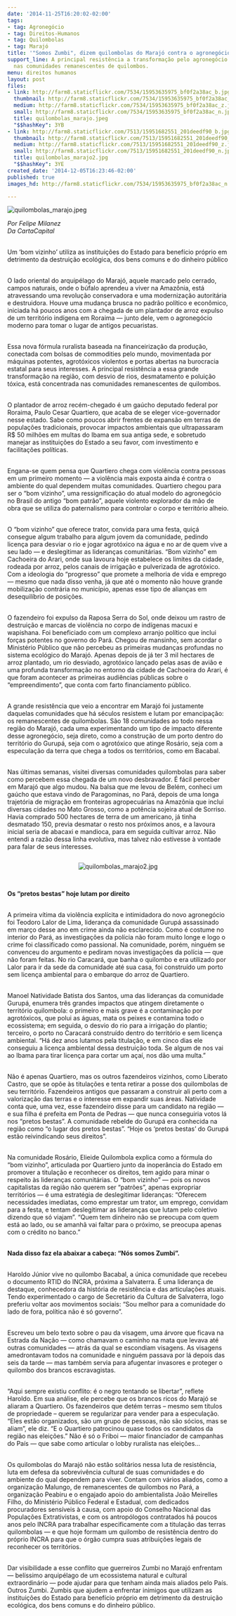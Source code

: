 ```yaml
---
date: '2014-11-25T16:20:02-02:00'
tags:
- tag: Agronegócio
- tag: Direitos-Humanos
- tag: Quilombolas
- tag: Marajó
title: '"Somos Zumbi", dizem quilombolas do Marajó contra o agronegócio'
support_line: A principal resistência a transformação pelo agronegócio está concentrada
  nas comunidades remanescentes de quilombos.
menu: direitos humanos
layout: post
files:
- link: http://farm8.staticflickr.com/7534/15953635975_bf0f2a38ac_b.jpg
  thumbnail: http://farm8.staticflickr.com/7534/15953635975_bf0f2a38ac_t.jpg
  medium: http://farm8.staticflickr.com/7534/15953635975_bf0f2a38ac_z.jpg
  small: http://farm8.staticflickr.com/7534/15953635975_bf0f2a38ac_n.jpg
  title: quilombolas_marajo.jpeg
  "$$hashKey": 3YB
- link: http://farm8.staticflickr.com/7513/15951682551_201deedf90_b.jpg
  thumbnail: http://farm8.staticflickr.com/7513/15951682551_201deedf90_t.jpg
  medium: http://farm8.staticflickr.com/7513/15951682551_201deedf90_z.jpg
  small: http://farm8.staticflickr.com/7513/15951682551_201deedf90_n.jpg
  title: quilombolas_marajo2.jpg
  "$$hashKey": 3YE
created_date: '2014-12-05T16:23:46-02:00'
published: true
images_hd: http://farm8.staticflickr.com/7534/15953635975_bf0f2a38ac_n.jpg

---
```

<p><img alt="quilombolas_marajo.jpeg" src="http://farm8.staticflickr.com/7534/15953635975_bf0f2a38ac_b.jpg" /></p>

<p><em>Por Felipe Milanez<br />
Da CartaCapital</em></p>

<p><br />
Um &lsquo;bom vizinho&rsquo; utiliza as institui&ccedil;&otilde;es do Estado para benef&iacute;cio pr&oacute;prio em detrimento da destrui&ccedil;&atilde;o ecol&oacute;gica, dos bens comuns e do dinheiro p&uacute;blico</p>

<p><br />
O lado oriental do arquip&eacute;lago do Maraj&oacute;, aquele marcado pelo cerrado, campos naturais, onde o b&uacute;falo aprendeu a viver na Amaz&ocirc;nia, est&aacute; atravessando uma revolu&ccedil;&atilde;o conservadora e uma moderniza&ccedil;&atilde;o autorit&aacute;ria e destruidora. Houve uma mudan&ccedil;a brusca no padr&atilde;o pol&iacute;tico e econ&ocirc;mico, iniciada h&aacute; poucos anos com a chegada de um plantador de arroz expulso de um territ&oacute;rio ind&iacute;gena em Roraima &mdash; junto dele, vem o agroneg&oacute;cio moderno para tomar o lugar de antigos pecuaristas.</p>

<p><br />
Essa nova f&oacute;rmula ruralista baseada na financeiriza&ccedil;&atilde;o da produ&ccedil;&atilde;o, conectada com bolsas de commodities pelo mundo, movimentada por m&aacute;quinas potentes, agrot&oacute;xicos violentos e portas abertas na burocracia estatal para seus interesses. A principal resist&ecirc;ncia a essa grande transforma&ccedil;&atilde;o na regi&atilde;o, com desvio de rios, desmatamento e polui&ccedil;&atilde;o t&oacute;xica, est&aacute; concentrada nas comunidades remanescentes de quilombos.</p>

<p><br />
O plantador de arroz rec&eacute;m-chegado &eacute; um ga&uacute;cho deputado federal por Roraima, Paulo Cesar Quartiero, que acaba de se eleger vice-governador nesse estado. Sabe como poucos abrir frentes de expans&atilde;o em terras de popula&ccedil;&otilde;es tradicionais, provocar impactos ambientais que ultrapassaram R$ 50 milh&otilde;es em multas do Ibama em sua antiga sede, e sobretudo manejar as institui&ccedil;&otilde;es do Estado a seu favor, com investimento e facilita&ccedil;&otilde;es pol&iacute;ticas.</p>

<p><br />
Engana-se quem pensa que Quartiero chega com viol&ecirc;ncia contra pessoas em um primeiro momento &mdash; a viol&ecirc;ncia mais exposta ainda &eacute; contra o ambiente do qual dependem muitas comunidades. Quartiero chegou para ser o &ldquo;bom vizinho&rdquo;, uma ressignifica&ccedil;&atilde;o do atual modelo do agroneg&oacute;cio no Brasil do antigo &ldquo;bom patr&atilde;o&rdquo;, aquele violento explorador da m&atilde;o de obra que se utiliza do paternalismo para controlar o corpo e territ&oacute;rio alheio.</p>

<p><br />
O &ldquo;bom vizinho&rdquo; que oferece trator, convida para uma festa, qui&ccedil;&aacute; consegue algum trabalho para algum jovem da comunidade, pedindo licen&ccedil;a para desviar o rio e jogar agrot&oacute;xico na &aacute;gua e no ar de quem vive a seu lado &mdash; e deslegitimar as lideran&ccedil;as comunit&aacute;rias. &ldquo;Bom vizinho&rdquo; em Cachoeira do Arari, onde sua lavoura hoje estabelece os limites da cidade, rodeada por arroz, pelos canais de irriga&ccedil;&atilde;o e pulverizada de agrot&oacute;xico. Com a ideologia do &ldquo;progresso&rdquo; que promete a melhoria de vida e emprego &mdash; mesmo que nada disso venha, j&aacute; que at&eacute; o momento n&atilde;o houve grande mobiliza&ccedil;&atilde;o contr&aacute;ria no munic&iacute;pio, apenas esse tipo de alian&ccedil;as em desequil&iacute;brio de posi&ccedil;&otilde;es.</p>

<p><br />
O fazendeiro foi expulso da Raposa Serra do Sol, onde deixou um rastro de destrui&ccedil;&atilde;o e marcas de viol&ecirc;ncia no corpo de ind&iacute;genas macuxi e wapishana. Foi beneficiado com um complexo arranjo pol&iacute;tico que inclui for&ccedil;as potentes no governo do Par&aacute;. Chegou de mansinho, sem acordar o Minist&eacute;rio P&uacute;blico que n&atilde;o percebeu as primeiras mudan&ccedil;as profundas no sistema ecol&oacute;gico do Maraj&oacute;. Apenas depois de j&aacute; ter 3 mil hectares de arroz plantado, um rio desviado, agrot&oacute;xico lan&ccedil;ado pelas asas de avi&atilde;o e uma profunda transforma&ccedil;&atilde;o no entorno da cidade de Cachoeira do Arari, &eacute; que foram acontecer as primeiras audi&ecirc;ncias p&uacute;blicas sobre o &ldquo;empreendimento&rdquo;, que conta com farto financiamento p&uacute;blico.</p>

<p><br />
A grande resist&ecirc;ncia que veio a encontrar em Maraj&oacute; foi justamente daquelas comunidades que h&aacute; s&eacute;culos resistem e lutam por emancipa&ccedil;&atilde;o: os remanescentes de quilombolas. S&atilde;o 18 comunidades ao todo nessa regi&atilde;o do Maraj&oacute;, cada uma experimentando um tipo de impacto diferente desse agroneg&oacute;cio, seja direto, como a constru&ccedil;&atilde;o de um porto dentro do territ&oacute;rio do Gurup&aacute;, seja com o agrot&oacute;xico que atinge Ros&aacute;rio, seja com a especula&ccedil;&atilde;o da terra que chega a todos os territ&oacute;rios, como em Bacabal.</p>

<p><br />
Nas &uacute;ltimas semanas, visitei diversas comunidades quilombolas para saber como percebem essa chegada de um novo desbravador. &Eacute; f&aacute;cil perceber em Maraj&oacute; que algo mudou. Na balsa que me levou de Bel&eacute;m, conheci um ga&uacute;cho que estava vindo de Paragominas, no Par&aacute;, depois de uma longa trajet&oacute;ria de migra&ccedil;&atilde;o em fronteiras agropecu&aacute;rias na Amaz&ocirc;nia que inclui diversas cidades no Mato Grosso, como a pot&ecirc;ncia sojeira atual de Sorriso. Havia comprado 500 hectares de terra de um americano, j&aacute; tinha desmatado 150, previa desmatar o resto nos pr&oacute;ximos anos, e a lavoura inicial seria de abacaxi e mandioca, para em seguida cultivar arroz. N&atilde;o entendi a raz&atilde;o dessa linha evolutiva, mas talvez n&atilde;o estivesse &agrave; vontade para falar de seus interesses.</p>

<div style="text-align:center">
<figure class="image" style="display:inline-block"><img alt="quilombolas_marajo2.jpg" src="http://farm8.staticflickr.com/7513/15951682551_201deedf90_b.jpg" />
<figcaption></figcaption>
</figure>
</div>

<p><br />
<strong>Os &ldquo;pretos bestas&rdquo; hoje lutam por direito</strong></p>

<p><br />
A primeira v&iacute;tima da viol&ecirc;ncia expl&iacute;cita e intimidadora do novo agroneg&oacute;cio foi Teodoro Lalor de Lima, lideran&ccedil;a da comunidade Gurup&aacute; assassinado em mar&ccedil;o desse ano em crime ainda n&atilde;o esclarecido. Como &eacute; costume no interior do Par&aacute;, as investiga&ccedil;&otilde;es da pol&iacute;cia n&atilde;o foram muito longe e logo o crime foi classificado como passional. Na comunidade, por&eacute;m, ningu&eacute;m se convenceu do argumento e pediram novas investiga&ccedil;&otilde;es da pol&iacute;cia &mdash; que n&atilde;o foram feitas. No rio Caracar&aacute;, que banha o quilombo e era utilizado por Lalor para ir da sede da comunidade at&eacute; sua casa, foi constru&iacute;do um porto sem licen&ccedil;a ambiental para o embarque do arroz de Quartiero.</p>

<p><br />
Manoel Natividade Batista dos Santos, uma das lideran&ccedil;as da comunidade Gurup&aacute;, enumera tr&ecirc;s grandes impactos que atingem diretamente o territ&oacute;rio quilombola: o primeiro e mais grave &eacute; a contamina&ccedil;&atilde;o por agrot&oacute;xicos, que polui as &aacute;guas, mata os peixes e contamina todo o ecossistema; em seguida, o desvio do rio para a irriga&ccedil;&atilde;o do plantio; terceiro, o porto no Caracar&aacute; constru&iacute;do dentro do territ&oacute;rio e sem licen&ccedil;a ambiental. &ldquo;H&aacute; dez anos lutamos pela titula&ccedil;&atilde;o, e em cinco dias ele conseguiu a licen&ccedil;a ambiental dessa destrui&ccedil;&atilde;o toda. Se algum de nos vai ao Ibama para tirar licen&ccedil;a para cortar um a&ccedil;a&iacute;, nos d&atilde;o uma multa.&rdquo;</p>

<p><br />
N&atilde;o &eacute; apenas Quartiero, mas os outros fazendeiros vizinhos, como Liberato Castro, que se op&otilde;e &agrave;s titula&ccedil;&otilde;es e tenta retirar a posse dos quilombolas de seu territ&oacute;rio. Fazendeiros antigos que passaram a construir ali perto com a valoriza&ccedil;&atilde;o das terras e o interesse em expandir suas &aacute;reas. Natividade conta que, uma vez, esse fazendeiro disse para um candidato na regi&atilde;o &mdash; e sua filha &eacute; prefeita em Ponta de Pedras &mdash; que nunca conseguiria votos l&aacute; nos &ldquo;pretos bestas&rdquo;. A comunidade rebelde do Gurup&aacute; era conhecida na regi&atilde;o como &ldquo;o lugar dos pretos bestas&rdquo;. &ldquo;Hoje os &lsquo;pretos bestas&rsquo; do Gurup&aacute; est&atilde;o reivindicando seus direitos&rdquo;.</p>

<p><br />
Na comunidade Ros&aacute;rio, Elieide Quilombola explica como a f&oacute;rmula do &ldquo;bom vizinho&rdquo;, articulada por Quartiero junto da inoper&acirc;ncia do Estado em promover a titula&ccedil;&atilde;o e reconhecer os direitos, tem agido para minar o respeito &agrave;s lideran&ccedil;as comunit&aacute;rias. O &ldquo;bom vizinho&rdquo; &mdash; pois os novos capitalistas da regi&atilde;o n&atilde;o querem ser &ldquo;patr&otilde;es&rdquo;, apenas expropriar territ&oacute;rios &mdash; &eacute; uma estrat&eacute;gia de deslegitimar lideran&ccedil;as: &ldquo;Oferecem necessidades imediatas, como emprestar um trator, um emprego, convidam para a festa, e tentam deslegitimar as lideran&ccedil;as que lutam pelo coletivo dizendo que s&oacute; viajam&rdquo;. &ldquo;Quem tem dinheiro n&atilde;o se preocupa com quem est&aacute; ao lado, ou se amanh&atilde; vai faltar para o pr&oacute;ximo, se preocupa apenas com o cr&eacute;dito no banco.&rdquo;</p>

<p><br />
<strong>Nada disso faz ela abaixar a cabe&ccedil;a: &ldquo;N&oacute;s somos Zumbi&rdquo;.</strong></p>

<p><br />
Haroldo J&uacute;nior vive no quilombo Bacabal, a &uacute;nica comunidade que recebeu o documento RTID do INCRA, pr&oacute;xima a Salvaterra. &Eacute; uma lideran&ccedil;a de destaque, conhecedora da hist&oacute;ria de resist&ecirc;ncia e das articula&ccedil;&otilde;es atuais. Tendo experimentado o cargo de Secret&aacute;rio da Cultura de Salvaterra, logo preferiu voltar aos movimentos sociais: &ldquo;Sou melhor para a comunidade do lado de fora, pol&iacute;tica n&atilde;o &eacute; s&oacute; governo&rdquo;.</p>

<p><br />
Escreveu um belo texto sobre o pau da visagem, uma &aacute;rvore que ficava na Estrada da Na&ccedil;&atilde;o &mdash; como chamavam o caminho na mata que levava at&eacute; outras comunidades &mdash; atr&aacute;s da qual se escondiam visagens. As visagens amedrontavam todos na comunidade e ningu&eacute;m passava por l&aacute; depois das seis da tarde &mdash; mas tamb&eacute;m servia para afugentar invasores e proteger o quilombo dos brancos escravagistas.</p>

<p><br />
&ldquo;Aqui sempre existiu conflito: &eacute; o negro tentando se libertar&rdquo;, reflete Haroldo. Em sua an&aacute;lise, ele percebe que os brancos ricos do Maraj&oacute; se aliaram a Quartiero. Os fazendeiros que det&eacute;m terras &ndash; mesmo sem t&iacute;tulos de propriedade &ndash; querem se regularizar para vender para a especula&ccedil;&atilde;o. &ldquo;Eles est&atilde;o organizados, s&atilde;o um grupo de pessoas, n&atilde;o s&atilde;o s&oacute;cios, mas se aliam&rdquo;, ele diz. &ldquo;E o Quartiero patrocinou quase todos os candidatos da regi&atilde;o nas elei&ccedil;&otilde;es.&rdquo; N&atilde;o &eacute; s&oacute; o Friboi &mdash; maior financiador de campanhas do Pa&iacute;s &mdash; que sabe como articular o lobby ruralista nas elei&ccedil;&otilde;es&hellip;</p>

<p><br />
Os quilombolas do Maraj&oacute; n&atilde;o est&atilde;o solit&aacute;rios nessa luta de resist&ecirc;ncia, luta em defesa da sobreviv&ecirc;ncia cultural de suas comunidades e do ambiente do qual dependem para viver. Contam com v&aacute;rios aliados, como a organiza&ccedil;&atilde;o Malungo, de remanescentes de quilombos no Par&aacute;, a organiza&ccedil;&atilde;o Peabiru e o engajado apoio do ambientalista Jo&atilde;o Meirelles Filho, do Minist&eacute;rio P&uacute;blico Federal e Estadual, com dedicados procuradores sens&iacute;veis &agrave; causa, com apoio do Conselho Nacional das Popula&ccedil;&otilde;es Extrativistas, e com os antrop&oacute;logos contratados h&aacute; poucos anos pelo INCRA para trabalhar especificamente com a titula&ccedil;&atilde;o das terras quilombolas &mdash; e que hoje formam um quilombo de resist&ecirc;ncia dentro do pr&oacute;prio INCRA para que o &oacute;rg&atilde;o cumpra suas atribui&ccedil;&otilde;es legais de reconhecer os territ&oacute;rios.</p>

<p><br />
Dar visibilidade a esse conflito que guerreiros Zumbi no Maraj&oacute; enfrentam &mdash; bel&iacute;ssimo arquip&eacute;lago de um ecossistema natural e cultural extraordin&aacute;rio &mdash; pode ajudar para que tenham ainda mais aliados pelo Pa&iacute;s. Outros Zumbi. Zumbis que ajudem a enfrentar inimigos que utilizam as institui&ccedil;&otilde;es do Estado para benef&iacute;cio pr&oacute;prio em detrimento da destrui&ccedil;&atilde;o ecol&oacute;gica, dos bens comuns e do dinheiro p&uacute;blico.</p>
